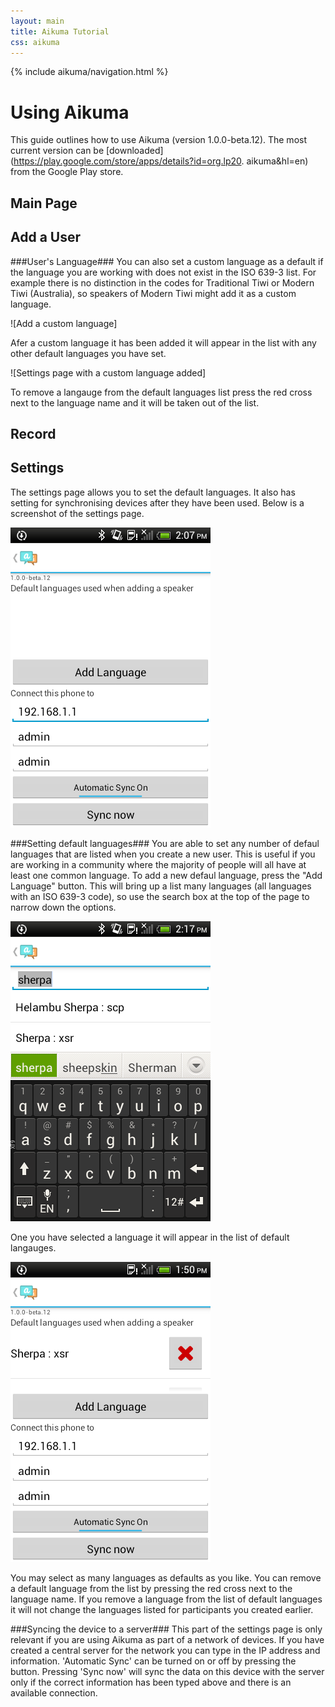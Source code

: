 ```yaml
---
layout: main
title: Aikuma Tutorial
css: aikuma
---
```

{% include aikuma/navigation.html %}

Using Aikuma 
============ 
This guide outlines how to use Aikuma (version 1.0.0-beta.12). The most current version can be
[downloaded](https://play.google.com/store/apps/details?id=org.lp20. aikuma&hl=en) from the Google Play store.


Main Page 
----------



Add a User 
----------


###User's Language###
You can also set a custom language as a default if the language you are working with does not exist in the ISO 639-3 list. For example there is no distinction in the codes for Traditional Tiwi or Modern Tiwi (Australia), so speakers of Modern Tiwi might add it as a custom language. 

![Add a custom language]

Afer a custom language it has been added it will appear in the list with any other default languages you have set.  

![Settings page with a custom language added]

To remove a langauge from the default languages list press the red cross next to the language name and it will be taken out of the list. 



Record 
----------



Settings 
---------- 
The settings page allows you to set the default languages. It also has
setting for synchronising devices after they have been used. Below is a screenshot of the settings page.

![Settings page](/images/HowTo/SettingsPage.png)

###Setting default languages###
You are able to set any number of defaul languages that are listed when you create a new user. This is useful if you are working in a community where the majority of people will all have at least one common language. 
To add a new defaul language, press the "Add Language" button. This will bring up a list many languages (all languages with an ISO 639-3 code), so use the search box at the top of the page to narrow down the options.

![Selecting a Default Language](/images/HowTo/SettingsPageAddingLang.png)

One you have selected a language it will appear in the list of default langauges. 

![Settings page with a default language added](/images/HowTo/SettingsPageLangAdded.png)

You may select as many languages as defaults as you like. 
You can remove a default language from the list by pressing the red cross next to the language name.
If you remove a language from the list of default languages it will not change the languages listed for participants you created earlier.


###Syncing the device to a server###
This part of the settings page is only relevant if you are using Aikuma as part of a network of devices. 
If you have created a central server for the network you can type in the IP address and information. 
'Automatic Sync' can be turned on or off by pressing the button. Pressing 'Sync now' will sync the data on this device with the server only if the correct information has been typed above and there is an available connection.


		




